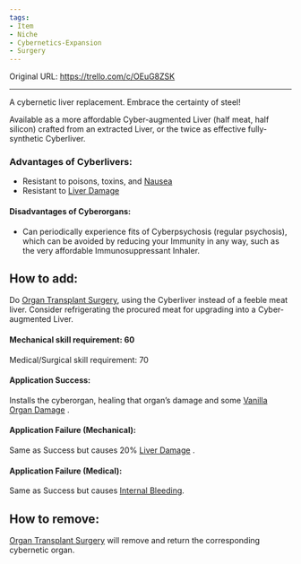 ```yaml
---
tags:
- Item
- Niche
- Cybernetics-Expansion
- Surgery
---
```




Original URL: https://trello.com/c/OEuG8ZSK

---

A cybernetic liver replacement. Embrace the certainty of steel!

Available as a more affordable Cyber-augmented Liver (half meat, half silicon) crafted from an extracted Liver, or the twice as effective fully-synthetic Cyberliver.

### Advantages of Cyberlivers:

- Resistant to poisons, toxins, and [Nausea](../Symptoms/Nausea.md)
- Resistant to [Liver Damage](../Torso/Liver%20Damage.md)

#### Disadvantages of Cyberorgans:

- Can periodically experience fits of Cyberpsychosis (regular psychosis), which can be avoided by reducing your Immunity in any way, such as the very affordable Immunosuppressant Inhaler.

## How to add:

Do [Organ Transplant Surgery](../Procedures/Organ%20Transplant%20Surgery.md), using the Cyberliver instead of a feeble meat liver. Consider refrigerating the procured meat for upgrading into a Cyber-augmented Liver.

#### Mechanical skill requirement: 60

Medical/Surgical skill requirement: 70

#### Application Success:

Installs the cyberorgan, healing that organ’s damage and some [Vanilla Organ Damage](../Torso/Vanilla%20Organ%20Damage.md) .

#### Application Failure (Mechanical):

Same as Success but causes 20% [Liver Damage](../Torso/Liver%20Damage.md)   .

#### Application Failure (Medical):

Same as Success but causes [Internal Bleeding](../Torso/Internal%20Bleeding.md).

## How to remove:

[Organ Transplant Surgery](../Procedures/Organ%20Transplant%20Surgery.md) will remove and return the corresponding cybernetic organ.